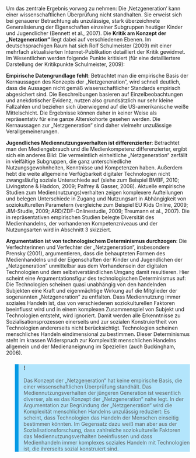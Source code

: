 <!-- filename: 02_Mythos_Netzgeneration_-_zentrale_Kritikpunkte_am_Konzept.md -->
<!-- title: Mythos „Netzgeneration“ – zentrale Kritikpunkte am Konzept -->

Um das zentrale Ergebnis vorweg zu nehmen: Die ‚Netzgeneration‘ kann einer wissenschaftlichen Überprüfung nicht standhalten. Sie erweist sich bei genauerer Betrachtung als unzulässige, stark überzeichnete Generalisierung der Eigenschaften einzelner Subgruppen heutiger Kinder und Jugendlicher (Bennett et al., 2007). Die **Kritik am Konzept der „Netzgeneration“** liegt dabei auf verschiedenen Ebenen. Im deutschsprachigen Raum hat sich Rolf Schulmeister (2009) mit einer mehrfach aktualisierten Internet-Publikation detailliert der Kritik gewidmet. Im Wesentlichen werden folgende Punkte kritisiert (für eine detailliertere Darstellung der Kritikpunkte Schulmeister, 2009):

**Empirische Datengrundlage fehlt**: Betrachtet man die empirische Basis der Kernaussagen des Konzepts der „Netzgeneration“, wird schnell deutlich, dass die Aussagen nicht gemäß wissenschaftlicher Standards empirisch abgesichert sind. Die Beschreibungen basieren auf Einzelbeobachtungen und anekdotischer Evidenz, nutzen also grundsätzlich nur sehr kleine Fallzahlen und beziehen sich überwiegend auf die US-amerikanische weiße Mittelschicht. Die Ergebnisse können daher in keiner Weise als repräsentativ für eine ganze Alterskohorte gesehen werden. Die Kernaussagen zur „Netzgeneration“ sind daher vielmehr unzulässige Verallgemeinerungen.

**Jugendliches Mediennutzungsverhalten ist differenzierter**: Betrachtet man den Mediengebrauch und die Medienkompetenz differenzierter, ergibt sich ein anderes Bild: Die vermeintlich einheitliche „Netzgeneration“ zerfällt in vielfältige Subgruppen, die ganz unterschiedliche Nutzungsgewohnheiten, Kenntnisse und Kompetenzen haben. Außerdem hebt die weite allgemeine Verfügbarkeit digitaler Technologien nicht zwangsläufig soziale Unterschiede auf (siehe zum Beispiel BMBF, 2010; Livingstone &amp; Haddon, 2009; Palfrey &amp; Gasser, 2008). Aktuelle empirische Studien zum Medien(nutzungs)verhalten zeigen komplexere Aufteilungen und belegen Unterschiede in Zugang und Nutzungsart in Abhängigkeit von soziokulturellen Parametern (vergleiche zum Beispiel EU Kids Online, 2009; JIM-Studie, 2009; ARD/ZDF-Onlinestudie, 2009; Treumann et al., 2007). Die in repräsentativen empirischen Studien belegte Diversität des Medienhandelns, der vorhandenen Kompetenzniveaus und der Nutzungsarten wird in Abschnitt 3 skizziert.

**Argumentation ist von technologischem Determinismus durchzogen**: Die Verfechterinnen und Verfechter der „Netzgeneration“, insbesondere Prensky (2001), argumentieren, dass die behaupteten Formen des Medienhandelns und der Eigenschaften der Kinder und Jugendlichen der „Netzgeneration“ unmittelbar aus dem Vorhandensein der digitalen Technologien und dem selbstverständlichen Umgang damit resultieren. Hier scheint eine Argumentationsfigur des technologischen Determinismus auf: Die Technologien scheinen quasi unabhängig von den handelnden Subjekten eine Kraft und eigenmächtige Wirkung auf die Mitglieder der sogenannten „Netzgeneration“ zu entfalten. Dass Mediennutzung immer soziales Handeln ist, das von verschiedenen soziokulturellen Faktoren beeinflusst wird und in einem komplexen Zusammenspiel von Subjekt und Technologien entsteht, wird ignoriert. Damit werden alle Erkenntnisse zu Sozialisationsprozessen einerseits und zur sozialen Konstruiertheit von Technologien andererseits nicht berücksichtigt. Technologien scheinen menschliches Handeln eindimensional zu bestimmen. Dieser Determinismus steht im krassen Widerspruch zur Komplexität menschlichen Handelns allgemein und der Medienaneignung im Speziellen (auch Buckingham, 2006).

<blockquote style="background: #B3E5FC; border-left: 10px solid #039BE5">

### !

Das Konzept der „Netzgeneration“ hat keine empirische Basis, die einer wissenschaftlichen Überprüfung standhält. Das Mediennutzungsverhalten der jüngeren Generation ist wesentlich diverser, als es das Konzept der „Netzgeneration“ nahe legt. In der Argumentation zur Begründung der „Netzgeneration“ wird die Komplexität menschlichen Handelns unzulässig reduziert: Es scheint, dass Technologien das Handeln der Menschen einseitig bestimmen könnten. Im Gegensatz dazu weiß man aber aus der Sozialisationsforschung, dass zahlreiche soziokulturelle Faktoren das Mediennutzungsverhalten beeinflussen und dass Medienhandeln immer komplexes soziales Handeln mit Technologien ist, die ihrerseits sozial konstruiert sind.

</blockquote>
